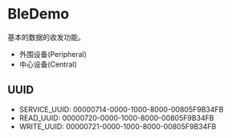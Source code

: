 # BleDemo

基本的数据的收发功能。

  * 外围设备(Peripheral)
  * 中心设备(Central)

## UUID
  * SERVICE_UUID: 00000714-0000-1000-8000-00805F9B34FB
  * READ_UUID: 00000720-0000-1000-8000-00805F9B34FB
  * WRITE_UUID: 00000721-0000-1000-8000-00805F9B34FB
